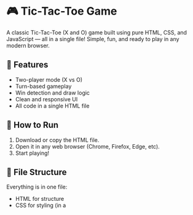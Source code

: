 # 🎮 Tic-Tac-Toe Game

A classic Tic-Tac-Toe (X and O) game built using pure HTML, CSS, and JavaScript — all in a single file! Simple, fun, and ready to play in any modern browser.

## 🧠 Features

- Two-player mode (X vs O)
- Turn-based gameplay
- Win detection and draw logic
- Clean and responsive UI
- All code in a single HTML file

## 🚀 How to Run

1. Download or copy the HTML file.
2. Open it in any web browser (Chrome, Firefox, Edge, etc).
3. Start playing!

## 📂 File Structure

Everything is in one file:
- HTML for structure
- CSS for styling (in a <style> tag)
- JavaScript for game logic (in a <script> tag)

## 📸 Screenshot

![Screenshot 2025-05-14 211816](https://github.com/user-attachments/assets/7d75369f-a2fc-4f9c-b3a9-95706bcb3a58)


## 🛠 Technologies Used

- HTML5
- CSS3
- JavaScript 


